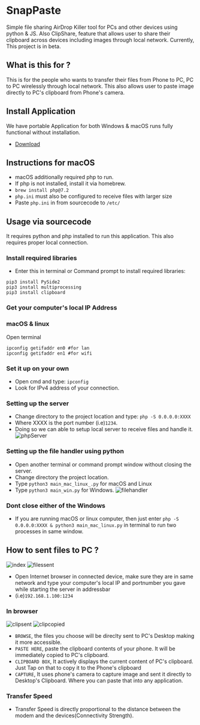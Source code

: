 # SnapPaste
Simple file sharing AirDrop Killer tool for PCs and other devices using python & JS. Also ClipShare, feature that allows user to share their clipboard across devices including images through local network.  Currently, This project is in beta.
## What is this for ?
This is for the people who wants to transfer their files from Phone to PC, PC to PC wirelessly through local network. This also allows user to paste image directly to PC's clipboard from Phone's camera.
## Install Application
We have portable Application for both Windows & macOS runs fully functional without installation.
- [Download](https://snappaste.github.io/app)
## Instructions for macOS
- macOS additionally required php to run.
- If php is not installed, install it via homebrew.
- `brew install php@7.2`
- `php.ini` must also be configured to receive files with larger size
- Paste `php.ini` in from sourcecode to `/etc/`
## Usage via sourcecode
It requires python and php installed to run this application. This also requires proper local connection.
### Install required libraries
- Enter this in terminal or Command prompt to install required libraries:
```
pip3 install PySide2
pip3 install multiprocessing
pip3 install clipboard
```
### Get your computer's local IP Address
### macOS & linux
Open terminal
```
ipconfig getifaddr en0 #for lan
ipconfig getifaddr en1 #for wifi
```
### Set it up on your own
- Open cmd and type:
`ipconfig`
- Look for IPv4 address of your connection.
### Setting up the server
- Change directory to the project location and type:
`php -S 0.0.0.0:XXXX`
- Where XXXX is the port number (i.e)`1234`.
- Doing so we can able to setup local server to receive files and handle it.
![phpServer](https://github.com/revanrohith/SnapPaste/raw/master/assets/php.png)
### Setting up the file handler using python
- Open another terminal or command prompt window without closing the server.
- Change directory the project location.
- Type `python3 main_mac_linux_.py` for macOS and Linux
- Type `python3 main_win.py` for Windows.
![filehandler](https://github.com/revanrohith/SnapPaste/raw/master/assets/filehandler.png)
### Dont close either of the Windows
- If you are running macOS or linux computer, then just enter `php -S 0.0.0.0:XXXX & python3 main_mac_linux.py` in terminal to run two processes in same window.
## How to sent files to PC ?
![index](https://github.com/revanrohith/SnapPaste/raw/master/assets/index.png)
![filessent](https://github.com/revanrohith/SnapPaste/raw/master/assets/filessent.png)
- Open Internet browser in connected device, make sure they are in same network and type your computer's local IP and portnumber you gave while starting the server in addressbar
- (i.e)`192.168.1.100:1234`
### In browser
![clipsent](https://github.com/revanrohith/SnapPaste/raw/master/uploads/Clipsent.jpg)
![clipcopied](https://github.com/revanrohith/SnapPaste/raw/master/uploads/clipreceived.jpg)
- `BROWSE`, the files you choose will be direclty sent to PC's Desktop making it more accessible.
- `PASTE HERE`, paste the clipboard contents of your phone. It will be immediately copied to PC's clipboard.
- `CLIPBOARD BOX`, It actively displays the current content of PC's clipboard. Just Tap on that to copy it to the Phone's clipboard
- `CAPTURE`, It uses phone's camera to capture image and sent it directly to Desktop's Clipboard. Where you can paste that into any application.
### Transfer Speed
- Transfer Speed is directly proportional to the distance between the modem and the devices(Connectivity Strength).
